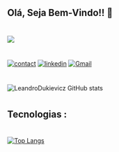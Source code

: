 ## Olá, Seja Bem-Vindo!!  🖖
# ![](https://www.google.com/url?sa=i&url=https%3A%2F%2Ftenor.com%2Fview%2Fmatrix-falling-words-hacker-twitter-matrix-green-gif)
#
[![contact](https://img.shields.io/badge/WhatsApp-25D366?style=for-the-badge&logo=whatsapp&logoColor=white)](https://api.whatsapp.com/send?phone=5544920010649&text=Ol%C3%A1%20%2C%20tudo%20bem%20%3F)
[![linkedin](https://img.shields.io/badge/LinkedIn-0077B5?style=for-the-badge&logo=linkedin&logoColor=white)](https://www.linkedin.com/in/leandro-dukievicz-02b993218/)  [![Gmail](https://img.shields.io/badge/Gmail-D14836?style=for-the-badge&logo=gmail&logoColor=white)](mailto:leandrodukievicz1718@gmail.com)

#
#
![LeandroDukievicz GitHub stats](https://github-readme-stats.vercel.app/api?username=LeandroDukievicz&show_icons=true&theme=merko)
#
##  Tecnologias :


#
[![Top Langs](https://github-readme-stats.vercel.app/api/top-langs/?username=LeandroDukievicz&layout=compact)](https://github.com/anuraghazra/github-readme-stats)
#
#
